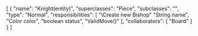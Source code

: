 [
  {
    "name": "Knight(entity)",
    "superclasses": "Piece",
    "subclasses": "",
    "type": "Normal",
    "responsibilities": [
      "\\Create new Bishop"
      "String name",
      "Color color",
      "boolean status",
      "ValidMove()"
    ],
    "collaborators": [
      "Board"
    ]
  }
]
